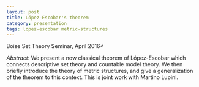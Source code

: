 ```yaml
---
layout: post
title: López-Escobar's theorem
category: presentation
tags: lopez-escobar metric-structures
---
```


Boise Set Theory Seminar, April 2016<!--more--><

*Abstract*: We present a now classical theorem of López-Escobar which connects descriptive set theory and countable model theory. We then briefly introduce the theory of metric structures, and give a generalization of the theorem to this context. This is joint work with Martino Lupini.
